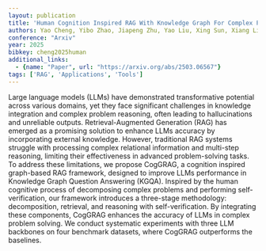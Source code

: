 ```yaml
---
layout: publication
title: 'Human Cognition Inspired RAG With Knowledge Graph For Complex Problem Solving'
authors: Yao Cheng, Yibo Zhao, Jiapeng Zhu, Yao Liu, Xing Sun, Xiang Li
conference: "Arxiv"
year: 2025
bibkey: cheng2025human
additional_links:
  - {name: "Paper", url: "https://arxiv.org/abs/2503.06567"}
tags: ['RAG', 'Applications', 'Tools']
---
```

Large language models (LLMs) have demonstrated transformative potential
across various domains, yet they face significant challenges in knowledge
integration and complex problem reasoning, often leading to hallucinations and
unreliable outputs. Retrieval-Augmented Generation (RAG) has emerged as a
promising solution to enhance LLMs accuracy by incorporating external
knowledge. However, traditional RAG systems struggle with processing complex
relational information and multi-step reasoning, limiting their effectiveness
in advanced problem-solving tasks. To address these limitations, we propose
CogGRAG, a cognition inspired graph-based RAG framework, designed to improve
LLMs performance in Knowledge Graph Question Answering (KGQA). Inspired by the
human cognitive process of decomposing complex problems and performing
self-verification, our framework introduces a three-stage methodology:
decomposition, retrieval, and reasoning with self-verification. By integrating
these components, CogGRAG enhances the accuracy of LLMs in complex problem
solving. We conduct systematic experiments with three LLM backbones on four
benchmark datasets, where CogGRAG outperforms the baselines.
